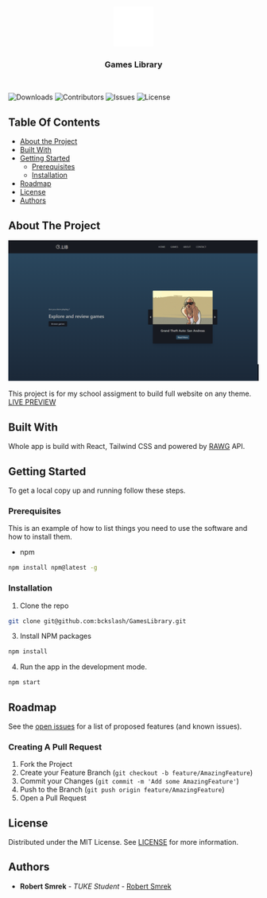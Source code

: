 <br/>
<p align="center">
  <a href="https://github.com/Robert Smrek/AWT - Games Library">
    <img src="images/logo.svg" alt="Logo" width="80" height="80">
  </a>
  <h3 align="center">Games Library</h3>
  <br/>
</p>

![Downloads](https://img.shields.io/github/downloads/bckslash/GamesLibrary/total) ![Contributors](https://img.shields.io/github/contributors/bckslash/GamesLibrary?color=dark-green) ![Issues](https://img.shields.io/github/issues/bckslash/GamesLibrary) ![License](https://img.shields.io/apm/l/vim-mode?color=asd&label=license&logo=green&logoColor=MIT)

## Table Of Contents

-   [About the Project](#about-the-project)
-   [Built With](#built-with)
-   [Getting Started](#getting-started)
    -   [Prerequisites](#prerequisites)
    -   [Installation](#installation)
-   [Roadmap](#roadmap)
-   [License](#license)
-   [Authors](#authors)

## About The Project

![Screen Shot](images/screen.png)

This project is for my school assigment to build full website on any theme.
[LIVE PREVIEW](https://awt-project.robertsmrek.com)

## Built With

Whole app is build with React, Tailwind CSS and powered by [RAWG](https://rawg.io/apidocs) API.

## Getting Started

To get a local copy up and running follow these steps.

### Prerequisites

This is an example of how to list things you need to use the software and how to install them.

-   npm

```sh
npm install npm@latest -g
```

### Installation

1. Clone the repo

```sh
git clone git@github.com:bckslash/GamesLibrary.git
```

3. Install NPM packages

```sh
npm install
```

4. Run the app in the development mode.

```sh
npm start
```

## Roadmap

See the [open issues](https://github.com/bcksalsh/GamesLibrary/issues) for a list of proposed features (and known issues).

### Creating A Pull Request

1. Fork the Project
2. Create your Feature Branch (`git checkout -b feature/AmazingFeature`)
3. Commit your Changes (`git commit -m 'Add some AmazingFeature'`)
4. Push to the Branch (`git push origin feature/AmazingFeature`)
5. Open a Pull Request

## License

Distributed under the MIT License. See [LICENSE](https://github.com/bckslash/GamesLibrary/blob/master/LICENSE) for more information.

## Authors

-   **Robert Smrek** - _TUKE Student_ - [Robert Smrek](https://github.com/bckslash)
